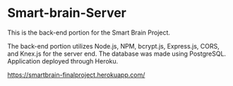 # Smart-brain-Server

This is the back-end portion for the Smart Brain Project.

The back-end portion utilizes Node.js, NPM, bcrypt.js, Express.js, CORS, and Knex.js for the server end.
The database was made using PostgreSQL.
Application deployed through Heroku.

https://smartbrain-finalproject.herokuapp.com/

